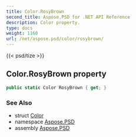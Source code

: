 ```yaml
---
title: Color.RosyBrown
second_title: Aspose.PSD for .NET API Reference
description: Color property. 
type: docs
weight: 1160
url: /net/aspose.psd/color/rosybrown/
---
```

{{< psd/tize >}}
## Color.RosyBrown property

```csharp
public static Color RosyBrown { get; }
```

### See Also

* struct [Color](../)
* namespace [Aspose.PSD](../../color/)
* assembly [Aspose.PSD](../../../)


